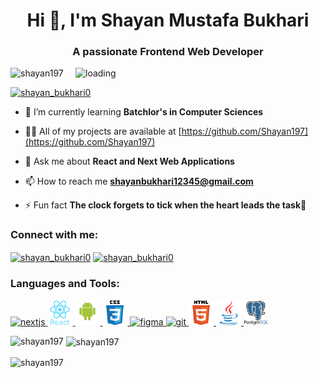 <h1 align="center">Hi 👋, I'm Shayan Mustafa Bukhari</h1>
<h3 align="center">A passionate Frontend Web Developer</h3>
<img align="right" width="400px" src="https://cdn.dribbble.com/users/1162077/screenshots/3848914/programmer.gif" alt="loading">
<p align="left"> <img src="https://komarev.com/ghpvc/?username=shayan197&label=Profile%20views&color=0e75b6&style=flat" alt="shayan197" /> </p>

<p align="left"> <a href="https://twitter.com/shayan_bukhari0" target="blank"><img src="https://img.shields.io/twitter/follow/shayan_bukhari0?logo=twitter&style=for-the-badge" alt="shayan_bukhari0" /></a> </p>

- 🌱 I’m currently learning **Batchlor's in Computer Sciences**

- 👨‍💻 All of my projects are available at [https://github.com/Shayan197](https://github.com/Shayan197)

- 💬 Ask me about **React and Next Web Applications**

- 📫 How to reach me **shayanbukhari12345@gmail.com**

- ⚡ Fun fact **The clock forgets to tick when the heart leads the task🤗**

<h3 align="left">Connect with me:</h3>
<p align="left">
<a href="https://twitter.com/shayan_bukhari0" target="blank"><img align="center" src="https://raw.githubusercontent.com/rahuldkjain/github-profile-readme-generator/master/src/images/icons/Social/twitter.svg" alt="shayan_bukhari0" height="30" width="40" /></a>
<a href="https://instagram.com/shayan_bukhari0" target="blank"><img align="center" src="https://raw.githubusercontent.com/rahuldkjain/github-profile-readme-generator/master/src/images/icons/Social/instagram.svg" alt="shayan_bukhari0" height="30" width="40" /></a>
</p>

<h3 align="left">Languages and Tools:</h3>
<p align="left"><a href="https://nextjs.org/" target="_blank" rel="noreferrer"> <img src="https://cdn.worldvectorlogo.com/logos/nextjs-2.svg" alt="nextjs" width="40" height="40"/> </a> <a href="https://reactjs.org/" target="_blank" rel="noreferrer"> <img src="https://raw.githubusercontent.com/devicons/devicon/master/icons/react/react-original-wordmark.svg" alt="react" width="40" height="40"/> </a> <a href="https://developer.android.com" target="_blank" rel="noreferrer"> <img src="https://raw.githubusercontent.com/devicons/devicon/master/icons/android/android-original-wordmark.svg" alt="android" width="40" height="40"/> </a> <a href="https://www.w3schools.com/css/" target="_blank" rel="noreferrer"> <img src="https://raw.githubusercontent.com/devicons/devicon/master/icons/css3/css3-original-wordmark.svg" alt="css3" width="40" height="40"/> </a> <a href="https://www.figma.com/" target="_blank" rel="noreferrer"> <img src="https://www.vectorlogo.zone/logos/figma/figma-icon.svg" alt="figma" width="40" height="40"/> </a> <a href="https://git-scm.com/" target="_blank" rel="noreferrer"> <img src="https://www.vectorlogo.zone/logos/git-scm/git-scm-icon.svg" alt="git" width="40" height="40"/> </a> <a href="https://www.w3.org/html/" target="_blank" rel="noreferrer"> <img src="https://raw.githubusercontent.com/devicons/devicon/master/icons/html5/html5-original-wordmark.svg" alt="html5" width="40" height="40"/> </a> <a href="https://www.java.com" target="_blank" rel="noreferrer"> <img src="https://raw.githubusercontent.com/devicons/devicon/master/icons/java/java-original.svg" alt="java" width="40" height="40"/> </a> <a href="https://www.postgresql.org" target="_blank" rel="noreferrer"> <img src="https://raw.githubusercontent.com/devicons/devicon/master/icons/postgresql/postgresql-original-wordmark.svg" alt="postgresql" width="40" height="40"/> </a> </p>

<p><img align="left" src="https://github-readme-stats.vercel.app/api/top-langs?username=shayan197&show_icons=true&locale=en&layout=compact" alt="shayan197" /></p>

<p>&nbsp;<img align="center" src="https://github-readme-stats.vercel.app/api?username=shayan197&show_icons=true&locale=en" alt="shayan197" /></p>

<p><img align="center" src="https://github-readme-streak-stats.herokuapp.com/?user=shayan197&" alt="shayan197" /></p>
